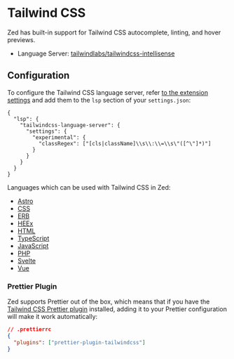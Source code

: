 # Tailwind CSS

Zed has built-in support for Tailwind CSS autocomplete, linting, and hover previews.

- Language Server: [tailwindlabs/tailwindcss-intellisense](https://github.com/tailwindlabs/tailwindcss-intellisense)

## Configuration

To configure the Tailwind CSS language server, refer [to the extension settings](https://github.com/tailwindlabs/tailwindcss-intellisense?tab=readme-ov-file#extension-settings) and add them to the `lsp` section of your `settings.json`:

```jsonc
{
  "lsp": {
    "tailwindcss-language-server": {
      "settings": {
        "experimental": {
          "classRegex": ["[cls|className]\\s\\:\\=\\s\"([^\"]*)"]
        }
      }
    }
  }
}
```

Languages which can be used with Tailwind CSS in Zed:

- [Astro](./astro.md)
- [CSS](./css.md)
- [ERB](./ruby.md)
- [HEEx](./elixir.md#heex)
- [HTML](./html.md)
- [TypeScript](./typescript.md)
- [JavaScript](./javascript.md)
- [PHP](./php.md)
- [Svelte](./svelte.md)
- [Vue](./vue.md)

### Prettier Plugin

Zed supports Prettier out of the box, which means that if you have the [Tailwind CSS Prettier plugin](https://github.com/tailwindlabs/prettier-plugin-tailwindcss) installed, adding it to your Prettier configuration will make it work automatically:

```json
// .prettierrc
{
  "plugins": ["prettier-plugin-tailwindcss"]
}
```
